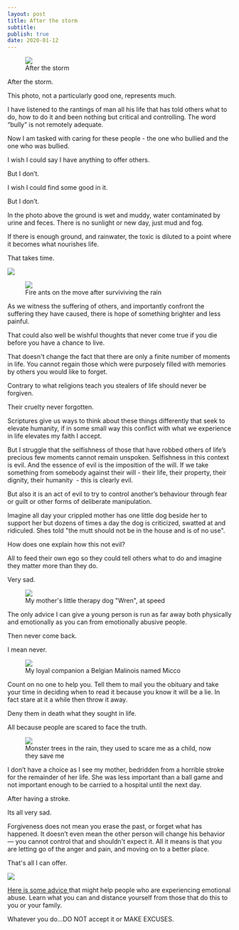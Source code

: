 ```yaml
---
layout: post
title: After the storm
subtitle: 
publish: true
date: 2020-01-12  
---
```




<figure>
<img src="https://jonkalev.s3-us-west-2.amazonaws.com/20200112_Farm.jpg">
<figcaption> After the storm</figcaption>
</figure>

After the storm.

This photo, not a particularly good one, represents much.

I have listened to the rantings of man all his life that has told others what to do, how to do it and been nothing but critical and controlling. 
The word “bully” is not remotely adequate.

Now I am tasked with caring for these people - the one who bullied and the one who was bullied.

I wish I could say I have anything to offer others. 

But I don’t.

I wish I could find some good in it. 

But I don’t.

In the photo above the ground is wet and muddy, water contaminated by urine and feces.
There is no sunlight or new day, just mud and fog.

If there is enough ground, and rainwater, the toxic is diluted to a point where it becomes what nourishes life. 

That takes time.

<img src="https://jonkalev.s3-us-west-2.amazonaws.com/20200113_cow.jpg">
<figure>
<img src="https://jonkalev.s3-us-west-2.amazonaws.com/20200113_fireants.jpg">
<figcaption> Fire ants on the move after surviviving the rain</figcaption>
</figure>


As we witness the suffering of others, and importantly confront the suffering they have caused, there is hope of something brighter and less painful.

That could also well be wishful thoughts that never come true if you die before you have a chance to live.

That doesn't change the fact that there are only a finite number of moments in life.
You cannot regain those which were purposely filled with memories by others you would like to forget.

Contrary to what religions teach you stealers of life should never be forgiven.

Their cruelty never forgotten.

Scriptures give us ways to think about these things differently that seek to elevate humanity, if in some small way this conflict with what we experience in life elevates my faith I accept.

But I struggle that the selfishness of those that have robbed others of life’s precious few moments cannot remain unspoken.
Selfishness in this context is evil.
And the essence of evil is the imposition of the will. If we take something from somebody against their will - their life, their property, their dignity, their humanity  - this is clearly evil.

But also it is an act of evil to try to control another’s behaviour through fear or guilt or other forms of deliberate manipulation.

Imagine all day your crippled mother has one little dog beside her to support her but dozens of times a day the dog is criticized, swatted at and ridiculed. Shes told "the mutt should not be in the house and is of no use".

How does one explain how this not evil?

All to feed their own ego so they could tell others what to do and imagine they matter more than they do. 

Very sad.
<figure>
<img src="https://jonkalev.s3-us-west-2.amazonaws.com/20200113_Wren1.jpg">
  <figcaption>My mother's little therapy dog "Wren", at speed</figcaption>
</figure>

The only advice I can give a young person is run as far away both physically and emotionally as you can from emotionally abusive people.

Then never come back. 

I mean never.
<figure>
<img src="https://jonkalev.s3-us-west-2.amazonaws.com/20200112_Micco.jpg">
  <figcaption>My loyal companion a Belgian Malinois named Micco</figcaption>
</figure>
Count on no one to help you.
Tell them to mail you the obituary and take your time in deciding when to read it because you know it will be a lie.
In fact stare at it a while then throw it away.

Deny them in death what they sought in life.

All because people are scared to face the truth.
<figure>
<img src="https://jonkalev.s3-us-west-2.amazonaws.com/20200113_trees.jpg">
    <figcaption>Monster trees in the rain, they used to scare me as a child, now they save me</figcaption>
</figure>

I don’t have a choice as I see my mother, bedridden from a horrible stroke for the remainder of her life. She was less important than a ball game and not important enough to be carried to a hospital until the next day.

After having a stroke.

Its all very sad.

Forgiveness does not mean you erase the past, or forget what has happened. 
It doesn’t even mean the other person will change his behavior — you cannot control that and shouldn't expect it. 
All it means is that you are letting go of the anger and pain, and moving on to a better place.

That's all I can offer.

<img src="https://jonkalev.s3-us-west-2.amazonaws.com/20200113_horse.jpg">


<a href="https://www.verywellmind.com/identify-and-cope-with-emotional-abuse-4156673/">Here is some advice </a>that might help people who are experiencing emotional abuse. Learn what you can and distance yourself from those that do this to you or your family. 

Whatever you do...DO NOT accept it or MAKE EXCUSES.

